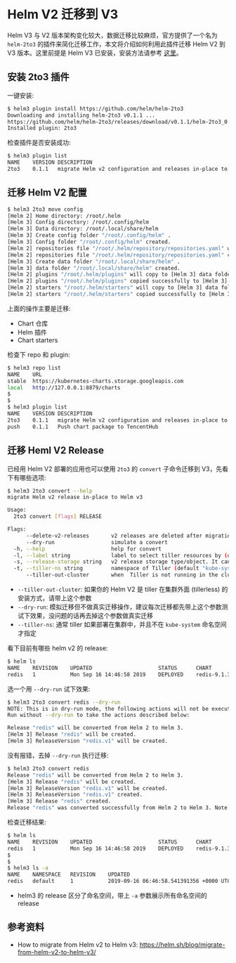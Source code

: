 # Helm V2 迁移到 V3

Helm V3 与 V2 版本架构变化较大，数据迁移比较麻烦，官方提供了一个名为 `helm-2to3` 的插件来简化迁移工作，本文将介绍如何利用此插件迁移 Helm V2 到 V3 版本。这里前提是 Helm V3 已安装，安装方法请参考 [这里](http://localhost:4000/zh/configuration-management/helm/install-helm.html#%E5%AE%89%E8%A3%85-helm-v3)。

## 安装 2to3 插件

一键安装:

``` bash
$ helm3 plugin install https://github.com/helm/helm-2to3
Downloading and installing helm-2to3 v0.1.1 ...
https://github.com/helm/helm-2to3/releases/download/v0.1.1/helm-2to3_0.1.1_linux_amd64.tar.gz
Installed plugin: 2to3
```

检查插件是否安装成功:

``` bash
$ helm3 plugin list
NAME	VERSION	DESCRIPTION
2to3	0.1.1  	migrate Helm v2 configuration and releases in-place to Helm v3
```

## 迁移 Helm V2 配置

``` bash
$ helm3 2to3 move config
[Helm 2] Home directory: /root/.helm
[Helm 3] Config directory: /root/.config/helm
[Helm 3] Data directory: /root/.local/share/helm
[Helm 3] Create config folder "/root/.config/helm" .
[Helm 3] Config folder "/root/.config/helm" created.
[Helm 2] repositories file "/root/.helm/repository/repositories.yaml" will copy to [Helm 3] config folder "/root/.config/helm/repositories.yaml" .
[Helm 2] repositories file "/root/.helm/repository/repositories.yaml" copied successfully to [Helm 3] config folder "/root/.config/helm/repositories.yaml" .
[Helm 3] Create data folder "/root/.local/share/helm" .
[Helm 3] data folder "/root/.local/share/helm" created.
[Helm 2] plugins "/root/.helm/plugins" will copy to [Helm 3] data folder "/root/.local/share/helm/plugins" .
[Helm 2] plugins "/root/.helm/plugins" copied successfully to [Helm 3] data folder "/root/.local/share/helm/plugins" .
[Helm 2] starters "/root/.helm/starters" will copy to [Helm 3] data folder "/root/.local/share/helm/starters" .
[Helm 2] starters "/root/.helm/starters" copied successfully to [Helm 3] data folder "/root/.local/share/helm/starters" .
```

上面的操作主要是迁移:

- Chart 仓库
- Helm 插件
- Chart starters

检查下 repo 和 plugin:

``` bash
$ helm3 repo list
NAME  	URL
stable	https://kubernetes-charts.storage.googleapis.com
local 	http://127.0.0.1:8879/charts
$
$
$ helm3 plugin list
NAME	VERSION	DESCRIPTION
2to3	0.1.1  	migrate Helm v2 configuration and releases in-place to Helm v3
push	0.1.1  	Push chart package to TencentHub
```

## 迁移 Heml V2 Release

已经用 Helm V2 部署的应用也可以使用 `2to3` 的 `convert` 子命令迁移到 V3，先看下有哪些选项:
``` bash
$ helm3 2to3 convert --help
migrate Helm v2 release in-place to Helm v3

Usage:
  2to3 convert [flags] RELEASE

Flags:
      --delete-v2-releases       v2 releases are deleted after migration. By default, the v2 releases are retained
      --dry-run                  simulate a convert
  -h, --help                     help for convert
  -l, --label string             label to select tiller resources by (default "OWNER=TILLER")
  -s, --release-storage string   v2 release storage type/object. It can be 'secrets' or 'configmaps'. This is only used with the 'tiller-out-cluster' flag (default "secrets")
  -t, --tiller-ns string         namespace of Tiller (default "kube-system")
      --tiller-out-cluster       when  Tiller is not running in the cluster e.g. Tillerless
```

- `--tiller-out-cluster`: 如果你的 Helm V2 是 tiller 在集群外面 (tillerless) 的安装方式，请带上这个参数
- `--dry-run`: 模拟迁移但不做真实迁移操作，建议每次迁移都先带上这个参数测试下效果，没问题的话再去掉这个参数做真实迁移
- `--tiller-ns`: 通常 tiller 如果部署在集群中，并且不在 `kube-system` 命名空间才指定

看下目前有哪些 helm v2 的 release:

``` bash
$ helm ls
NAME 	REVISION	UPDATED                 	STATUS  	CHART      	APP VERSION	NAMESPACE
redis	1       	Mon Sep 16 14:46:58 2019	DEPLOYED	redis-9.1.3	5.0.5      	default
```

选一个用 `--dry-run` 试下效果:

``` bash
$ helm3 2to3 convert redis --dry-run
NOTE: This is in dry-run mode, the following actions will not be executed.
Run without --dry-run to take the actions described below:

Release "redis" will be converted from Helm 2 to Helm 3.
[Helm 3] Release "redis" will be created.
[Helm 3] ReleaseVersion "redis.v1" will be created.
```

没有报错，去掉 `--dry-run` 执行迁移:

``` bash
$ helm3 2to3 convert redis
Release "redis" will be converted from Helm 2 to Helm 3.
[Helm 3] Release "redis" will be created.
[Helm 3] ReleaseVersion "redis.v1" will be created.
[Helm 3] ReleaseVersion "redis.v1" created.
[Helm 3] Release "redis" created.
Release "redis" was converted successfully from Helm 2 to Helm 3. Note: the v2 releases still remain and should be removed to avoid conflicts with the migrated v3 releases.
```

检查迁移结果:

``` bash
$ helm ls
NAME 	REVISION	UPDATED                 	STATUS  	CHART      	APP VERSION	NAMESPACE
redis	1       	Mon Sep 16 14:46:58 2019	DEPLOYED	redis-9.1.3	5.0.5      	default
$
$
$ helm3 ls -a
NAME 	NAMESPACE	REVISION	UPDATED                                	STATUS  	CHART
redis	default  	1       	2019-09-16 06:46:58.541391356 +0000 UTC	deployed	redis-9.1.3
```

- helm3 的 release 区分了命名空间，带上 `-a` 参数展示所有命名空间的 release

## 参考资料

- How to migrate from Helm v2 to Helm v3: https://helm.sh/blog/migrate-from-helm-v2-to-helm-v3/
